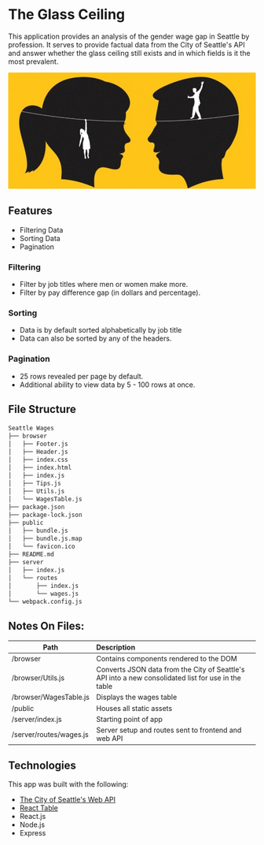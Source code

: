 # The Glass Ceiling

This application provides an analysis of the gender wage gap in Seattle by profession. It serves to provide factual data from the City of Seattle's API and answer whether the glass ceiling still exists and in which fields is it the most prevalent.

![Gender Gap](/public/img/gender-gap.jpg)

## Features
* Filtering Data
* Sorting Data
* Pagination

### Filtering
* Filter by job titles where men or women make more.
* Filter by pay difference gap (in dollars and percentage).

### Sorting
* Data is by default sorted alphabetically by job title
* Data can also be sorted by any of the headers.

### Pagination
* 25 rows revealed per page by default.
* Additional ability to view data by 5 - 100 rows at once.

## File Structure
```
Seattle Wages
├── browser
│   ├── Footer.js
│   ├── Header.js
│   ├── index.css
│   ├── index.html
│   ├── index.js
│   ├── Tips.js
│   ├── Utils.js
│   └── WagesTable.js
├── package.json
├── package-lock.json
├── public
│   ├── bundle.js
│   ├── bundle.js.map
│   └── favicon.ico
├── README.md
├── server
│   ├── index.js
│   └── routes
│       ├── index.js
│       └── wages.js
└── webpack.config.js
```

## Notes On Files:
| Path        | Description           |
| ------------- |:-------------|
| /browser      | Contains components rendered to the DOM |
| /browser/Utils.js      | Converts JSON data from the City of Seattle's API into a new consolidated list for use in the table|
| /browser/WagesTable.js      | Displays the wages table |
| /public      | Houses all static assets |
| /server/index.js      | Starting point of app     |
| /server/routes/wages.js      | Server setup and routes sent to frontend and web API     |

## Technologies
This app was built with the following:
* [The City of Seattle's Web API](https://data.seattle.gov/City-Business/City-of-Seattle-Wages-Comparison-by-Gender-All-Job/cf52-s8er)
* [React Table](https://github.com/react-tools/react-table)
* React.js
* Node.js
* Express
